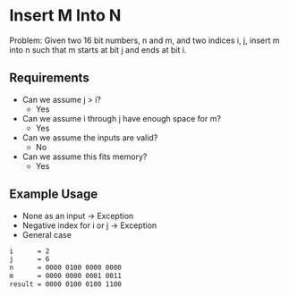 # Insert M Into N

Problem: Given two 16 bit numbers, n and m, and two indices i, j, insert m into n such that m starts at bit j and ends at bit i.

## Requirements

- Can we assume j > i?
  - Yes
- Can we assume i through j have enough space for m?
  - Yes
- Can we assume the inputs are valid?
  - No
- Can we assume this fits memory?
  - Yes

## Example Usage

- None as an input -> Exception
- Negative index for i or j -> Exception
- General case

```txt
i      = 2
j      = 6
n      = 0000 0100 0000 0000
m      = 0000 0000 0001 0011
result = 0000 0100 0100 1100
```
